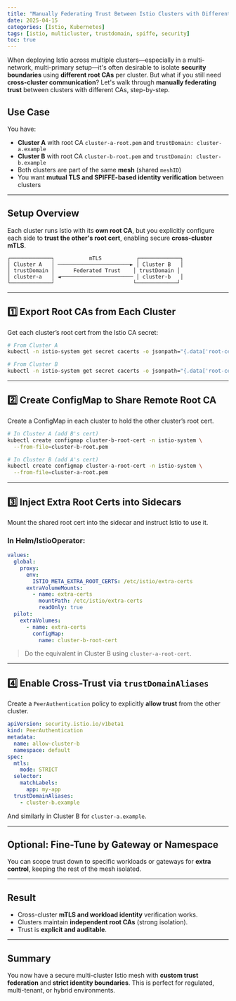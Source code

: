 ```yaml
---
title: "Manually Federating Trust Between Istio Clusters with Different Root CAs"
date: 2025-04-15
categories: [Istio, Kubernetes]
tags: [istio, multicluster, trustdomain, spiffe, security]
toc: true
---
```


When deploying Istio across multiple clusters—especially in a multi-network, multi-primary setup—it's often desirable to isolate **security boundaries** using **different root CAs** per cluster. But what if you still need **cross-cluster communication**? Let's walk through **manually federating trust** between clusters with different CAs, step-by-step.

##  Use Case

You have:
- **Cluster A** with root CA `cluster-a-root.pem` and `trustDomain: cluster-a.example`
- **Cluster B** with root CA `cluster-b-root.pem` and `trustDomain: cluster-b.example`
- Both clusters are part of the same **mesh** (shared `meshID`)
- You want **mutual TLS and SPIFFE-based identity verification** between clusters

---

##  Setup Overview

Each cluster runs Istio with its **own root CA**, but you explicitly configure each side to **trust the other's root cert**, enabling secure **cross-cluster mTLS**.

```plaintext
┌─────────────┐           mTLS           ┌─────────────┐
│ Cluster A   │ ───────────────────────► │ Cluster B   │
│ trustDomain │      Federated Trust    │ trustDomain │
│ cluster-a   │ ◄─────────────────────── │ cluster-b   │
└─────────────┘                         └─────────────┘
```

---

## 1️⃣ Export Root CAs from Each Cluster

Get each cluster’s root cert from the Istio CA secret:

```bash
# From Cluster A
kubectl -n istio-system get secret cacerts -o jsonpath="{.data['root-cert\.pem']}" | base64 -d > cluster-a-root.pem

# From Cluster B
kubectl -n istio-system get secret cacerts -o jsonpath="{.data['root-cert\.pem']}" | base64 -d > cluster-b-root.pem
```

---

## 2️⃣ Create ConfigMap to Share Remote Root CA

Create a ConfigMap in each cluster to hold the other cluster’s root cert.

```bash
# In Cluster A (add B's cert)
kubectl create configmap cluster-b-root-cert -n istio-system \
  --from-file=cluster-b-root.pem

# In Cluster B (add A's cert)
kubectl create configmap cluster-a-root-cert -n istio-system \
  --from-file=cluster-a-root.pem
```

---

## 3️⃣ Inject Extra Root Certs into Sidecars

Mount the shared root cert into the sidecar and instruct Istio to use it.

### In Helm/IstioOperator:

```yaml
values:
  global:
    proxy:
      env:
        ISTIO_META_EXTRA_ROOT_CERTS: /etc/istio/extra-certs
      extraVolumeMounts:
        - name: extra-certs
          mountPath: /etc/istio/extra-certs
          readOnly: true
  pilot:
    extraVolumes:
      - name: extra-certs
        configMap:
          name: cluster-b-root-cert
```

> Do the equivalent in Cluster B using `cluster-a-root-cert`.

---

## 4️⃣ Enable Cross-Trust via `trustDomainAliases`

Create a `PeerAuthentication` policy to explicitly **allow trust** from the other cluster.

```yaml
apiVersion: security.istio.io/v1beta1
kind: PeerAuthentication
metadata:
  name: allow-cluster-b
  namespace: default
spec:
  mtls:
    mode: STRICT
  selector:
    matchLabels:
      app: my-app
  trustDomainAliases:
    - cluster-b.example
```

And similarly in Cluster B for `cluster-a.example`.

---

##  Optional: Fine-Tune by Gateway or Namespace

You can scope trust down to specific workloads or gateways for **extra control**, keeping the rest of the mesh isolated.

---

##  Result

- Cross-cluster **mTLS and workload identity** verification works.
- Clusters maintain **independent root CAs** (strong isolation).
- Trust is **explicit and auditable**.

---

##  Summary

You now have a secure multi-cluster Istio mesh with **custom trust federation** and **strict identity boundaries**. This is perfect for regulated, multi-tenant, or hybrid environments.